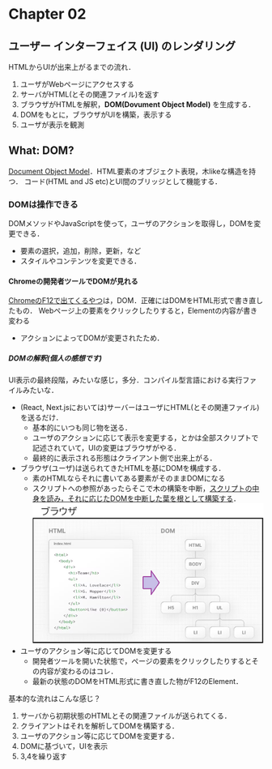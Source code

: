 # Chapter 02
## ユーザー インターフェイス (UI) のレンダリング
HTMLからUIが出来上がるまでの流れ．
1. ユーザがWebページにアクセスする
2. サーバがHTML(とその関連ファイル)を返す
3. ブラウザがHTMLを解釈，**DOM(Dovument Object Model)** を生成する．
4. DOMをもとに，ブラウザがUIを構築，表示する
5. ユーザが表示を観測

## What: DOM?
[Document Object Model][whats_dom]．HTML要素のオブジェクト表現，木likeな構造を持つ．
コード(HTML and JS etc)とUI間のブリッジとして機能する．
### DOMは操作できる
DOMメソッドやJavaScriptを使って，ユーザのアクションを取得し，DOMを変更できる．
- 要素の選択，追加，削除，更新，など
- スタイルやコンテンツを変更できる．
#### Chromeの開発者ツールでDOMが見れる
[ChromeのF12で出てくるやつ][f12]は，DOM．正確にはDOMをHTML形式で書き直したもの．
Webページ上の要素をクリックしたりすると，Elementの内容が書き変わる
- アクションによってDOMが変更されたため．
##### DOMの解釈(個人の感想です)
UI表示の最終段階，みたいな感じ，多分．コンパイル型言語における実行ファイルみたいな．

- (React, Next.jsにおいては)サーバーはユーザにHTML(とその関連ファイル)を送るだけ．
  - 基本的にいつも同じ物を送る．
  - ユーザのアクションに応じて表示を変更する，とかは全部スクリプトで記述されていて，UIの変更はブラウザがやる．
  - 最終的に表示される形態はクライアント側で出来上がる．
- ブラウザ(ユーザ)は送られてきたHTMLを基にDOMを構成する．
  - 素のHTMLならそれに書いてある要素がそのままDOMになる
  - スクリプトへの参照があったらそこで木の構築を中断，[スクリプトの中身を読み，それに応じたDOMを中断した葉を根として構築する][build_domtree]．
    ![fig2]
- ユーザのアクション等に応じてDOMを変更する
  - 開発者ツールを開いた状態で，ページの要素をクリックしたりするとその内容が変わるのはコレ．
  - 最新の状態のDOMをHTML形式に書き直した物がF12のElement．

基本的な流れはこんな感じ？
1. サーバから初期状態のHTMLとその関連ファイルが送られてくる．
2. クライアントはそれを解析してDOMを構築する．
3. ユーザのアクション等に応じてDOMを変更する．
4. DOMに基づいて，UIを表示
5. 3,4を繰り返す

[fig2]: ./HTML2DOM.png
[whats_dom]: https://developer.mozilla.org/ja/docs/Web/API/Document_Object_Model/Introduction
[f12]: https://developer.chrome.com/docs/devtools/dom?hl=ja
[build_domtree]: https://developer.chrome.com/docs/devtools/dom?hl=ja#appendix